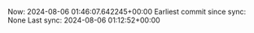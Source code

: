 Now: 2024-08-06 01:46:07.642245+00:00 Earliest commit since sync: None Last sync: 2024-08-06 01:12:52+00:00
